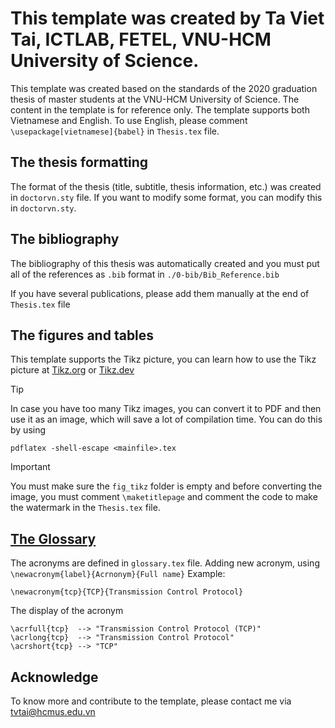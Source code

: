 # This template was created by Ta Viet Tai, ICTLAB, FETEL, VNU-HCM University of Science.

This template was created based on the standards of the 2020 graduation thesis of master students at the VNU-HCM University of Science. 
The content in the template is for reference only. The template supports both Vietnamese and English. To use English, please comment `\usepackage[vietnamese]{babel}` in `Thesis.tex` file.

## The thesis formatting

The format of the thesis (title, subtitle, thesis information, etc.) was created in `doctorvn.sty` file. If you want to modify some format, you can modify this in `doctorvn.sty`.

## The bibliography

The bibliography of this thesis was automatically created and you must put all of the references as `.bib` format in `./0-bib/Bib_Reference.bib`

If you have several publications, please add them manually at the end of `Thesis.tex` file

## The figures and tables

This template supports the Tikz picture, you can learn how to use the Tikz picture at [Tikz.org](https://tikz.org/) or [Tikz.dev](https://tikz.dev/)

> [!TIP]
> In case you have too many Tikz images, you can convert it to PDF and then use it as an image, which will save a lot of compilation time. You can do this by using 
``` 
pdflatex -shell-escape <mainfile>.tex 
```

> [!Important]
> You must make sure the `fig_tikz` folder is empty and before converting the image, you must comment `\maketitlepage` and comment the code to make the watermark in the `Thesis.tex` file.

## [The Glossary](https://www.overleaf.com/learn/latex/Glossaries)

The acronyms are defined in `glossary.tex` file. Adding new acronym, using `\newacronym{label}{Acrnonym}{Full name}`
Example: 
```
\newacronym{tcp}{TCP}{Transmission Control Protocol}
```
The display of the acronym
```
\acrfull{tcp}  --> "Transmission Control Protocol (TCP)"
\acrlong{tcp}  --> "Transmission Control Protocol"
\acrshort{tcp} --> "TCP"
```

## Acknowledge
To know more and contribute to the template, please contact me via [tvtai@hcmus.edu.vn](mailto:tvtai@hcmus.edu.vn)
